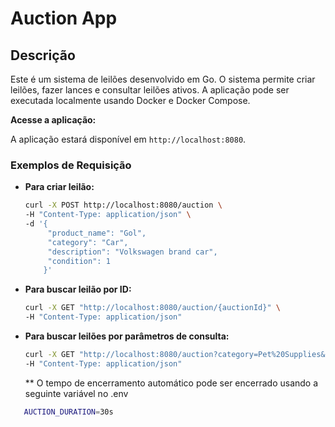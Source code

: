 # Auction App

## Descrição

Este é um sistema de leilões desenvolvido em Go. O sistema permite criar leilões, fazer lances e consultar leilões ativos. A aplicação pode ser executada localmente usando Docker e Docker Compose.


**Acesse a aplicação:**

   A aplicação estará disponível em `http://localhost:8080`.

### Exemplos de Requisição

- **Para criar leilão:**

   ```sh
   curl -X POST http://localhost:8080/auction \
   -H "Content-Type: application/json" \
   -d '{
        "product_name": "Gol",
        "category": "Car",
        "description": "Volkswagen brand car",
        "condition": 1
       }'
   ```

- **Para buscar leilão por ID:**

   ```sh
   curl -X GET "http://localhost:8080/auction/{auctionId}" \
   -H "Content-Type: application/json"
   ```

- **Para buscar leilões por parâmetros de consulta:**

   ```sh
   curl -X GET "http://localhost:8080/auction?category=Pet%20Supplies&condition=1&status=0" \
   -H "Content-Type: application/json"
   ```


   ** O tempo de encerramento automático pode ser encerrado usando a seguinte variável no .env

```bash
   AUCTION_DURATION=30s
```
